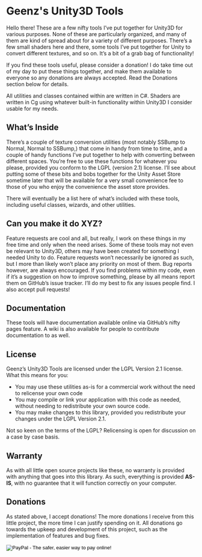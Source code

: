 # Geenz's Unity3D Tools
Hello there!  These are a few nifty tools I’ve put together for Unity3D for various purposes.  None of these are particularly organized, and many of them are kind of spread about for a variety of different purposes.  There’s a few small shaders here and there, some tools I’ve put together for Unity to convert different textures, and so on.  It’s a bit of a grab bag of functionality!

If you find these tools useful, please consider a donation!  I do take time out of my day to put these things together, and make them available to everyone so any donations are always accepted.  Read the Donations section below for details.

All utilities and classes contained within are written in C#.  Shaders are written in Cg using whatever built-in functionality within Unity3D I consider usable for my needs.

## What’s Inside
There’s a couple of texture conversion utilities (most notably SSBump to Normal, Normal to SSBump,) that come in handy from time to time, and a couple of handy functions I’ve put together to help with converting between different spaces.  You’re free to use these functions for whatever you please, provided you conform to the LGPL (version 2.1) license.  I’ll see about putting some of these bits and bobs together for the Unity Asset Store sometime later that will be available for a very small convenience fee to those of you who enjoy the convenience the asset store provides.

There will eventually be a list here of what’s included with these tools, including useful classes, wizards, and other utilities.

## Can you make it do XYZ?
Feature requests are cool and all, but really, I work on these things in my free time and only when the need arises.  Some of these tools may not even be relevant to Unity3D, others may have been created for something I needed Unity to do.  Feature requests won’t necessarily be ignored as such, but I more than likely won’t place any priority on most of them.  Bug reports however, are always encouraged.  If you find problems within my code, even if it’s a suggestion on how to improve something, please by all means report them on GitHub’s issue tracker.  I’ll do my best to fix any issues people find.  I also accept pull requests!

## Documentation
These tools will have documentation available online via GitHub’s nifty pages feature.  A wiki is also available for people to contribute documentation to as well.

## License
Geenz’s Unity3D Tools are licensed under the LGPL Version 2.1 license.  What this means for you:

- You may use these utilities as-is for a commercial work without the need to relicense your own code
- You may compile or link your application with this code as needed, without needing to redistribute your own source code.
- You may make changes to this library, provided you redistribute your changes under the LGPL Version 2.1.

Not so keen on the terms of the LGPL?  Relicensing is open for discussion on a case by case basis.

## Warranty
As with all little open source projects like these, no warranty is provided with anything that goes into this library.  As such, everything is provided **AS-IS**, with no guarantee that it will function correctly on your computer.

## Donations
As stated above, I accept donations!  The more donations I receive from this little project, the more time I can justify spending on it.  All donations go towards the upkeep and development of this project, such as the implementation of features and bug fixes.
<form action="https://www.paypal.com/cgi-bin/webscr" method="post">
<input type="hidden" name="cmd" value="_s-xclick">
<input type="hidden" name="hosted_button_id" value="K45UUCJ8D8RTQ">
<input type="image" src="https://www.paypalobjects.com/en_US/i/btn/btn_donate_SM.gif" border="0" name="submit" alt="PayPal - The safer, easier way to pay online!">
<img alt="" border="0" src="https://www.paypalobjects.com/en_US/i/scr/pixel.gif" width="1" height="1">
</form>